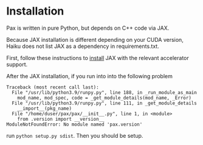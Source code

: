 # Installation

Pax is written in pure Python, but depends on C++ code via JAX.

Because JAX installation is different depending on your CUDA version, Haiku does not list JAX as a dependency in requirements.txt.

First, follow these instructions to [install](https://github.com/google/jax#installation) JAX with the relevant accelerator support.

After the JAX installation, if you run into into the following problem

```
Traceback (most recent call last):
  File "/usr/lib/python3.9/runpy.py", line 188, in _run_module_as_main
    mod_name, mod_spec, code = _get_module_details(mod_name, _Error)
  File "/usr/lib/python3.9/runpy.py", line 111, in _get_module_details
    __import__(pkg_name)
  File "/home/duser/pax/pax/__init__.py", line 1, in <module>
    from .version import __version__
ModuleNotFoundError: No module named 'pax.version'
```

run `python setup.py sdist`. Then you should be setup.
